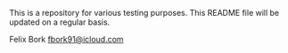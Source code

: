 This is a repository for various testing purposes.
This README file will be updated on a regular basis.



Felix Bork
fbork91@icloud.com
